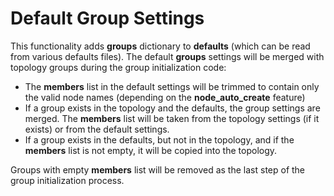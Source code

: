 # Default Group Settings

This functionality adds **groups** dictionary to **defaults** (which can be read from various defaults files). The default **groups** settings will be merged with topology groups during the group initialization code:

* The **members** list in the default settings will be trimmed to contain only the valid node names (depending on the **node_auto_create** feature)
* If a group exists in the topology and the defaults, the group settings are merged. The **members** list will be taken from the topology settings (if it exists) or from the default settings.
* If a group exists in the defaults, but not in the topology, and if the **members** list is not empty, it will be copied into the topology.

Groups with empty **members** list will be removed as the last step of the group initialization process.
